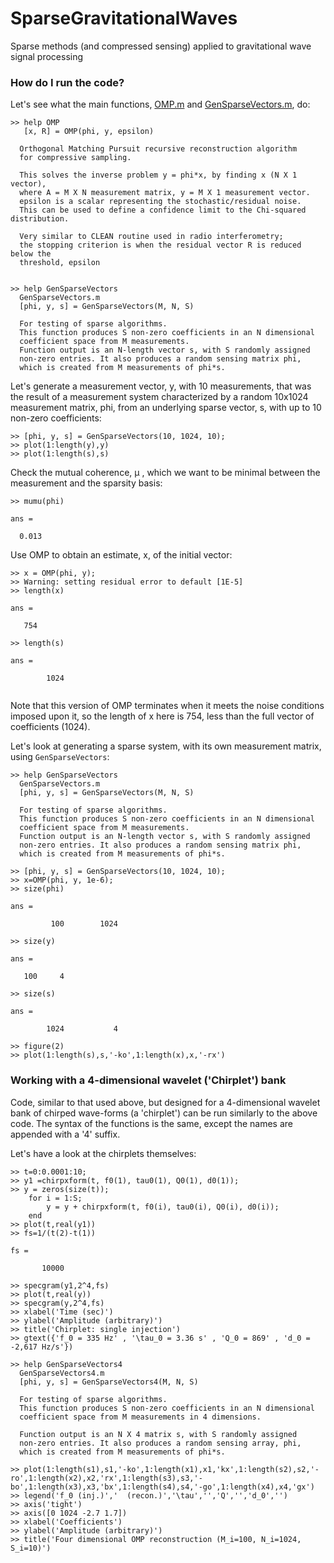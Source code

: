 # SparseGravitationalWaves
Sparse methods (and compressed sensing) applied to gravitational wave signal processing 

### How do I run the code?

Let's see what the main functions, [OMP.m](OMP.m) and [GenSparseVectors.m](GenSparseVectors.m), do:

```
>> help OMP
   [x, R] = OMP(phi, y, epsilon)
 
  Orthogonal Matching Pursuit recursive reconstruction algorithm
  for compressive sampling.
 
  This solves the inverse problem y = phi*x, by finding x (N X 1 vector),
  where A = M X N measurement matrix, y = M X 1 measurement vector.
  epsilon is a scalar representing the stochastic/residual noise.
  This can be used to define a confidence limit to the Chi-squared distribution.
 
  Very similar to CLEAN routine used in radio interferometry; 
  the stopping criterion is when the residual vector R is reduced below the 
  threshold, epsilon
 

>> help GenSparseVectors
  GenSparseVectors.m
  [phi, y, s] = GenSparseVectors(M, N, S)
 
  For testing of sparse algorithms.
  This function produces S non-zero coefficients in an N dimensional
  coefficient space from M measurements. 
  Function output is an N-length vector s, with S randomly assigned
  non-zero entries. It also produces a random sensing matrix phi,
  which is created from M measurements of phi*s.
```

Let's generate a measurement vector, y, with 10 measurements, that was the result of a measurement system characterized by a random 10x1024 measurement matrix, phi, from an underlying sparse vector, s, with up to 10 non-zero coefficients:

```
>> [phi, y, s] = GenSparseVectors(10, 1024, 10);
>> plot(1:length(y),y)
>> plot(1:length(s),s)
```

Check the mutual coherence, &mu; , which we want to be minimal between the measurement and the sparsity basis:

```
>> mumu(phi)

ans =

  0.013
```



Use OMP to obtain an estimate, x, of the initial vector:

```
>> x = OMP(phi, y);
>> Warning: setting residual error to default [1E-5]
>> length(x)

ans =

   754

>> length(s)

ans =

        1024


```

Note that this version of OMP terminates when it meets the noise conditions imposed upon it, so the length of x here is 754, less than the full vector of coefficients (1024).

Let's look at generating a sparse system, with its own measurement matrix, using `GenSparseVectors`:

```
>> help GenSparseVectors
  GenSparseVectors.m
  [phi, y, s] = GenSparseVectors(M, N, S)
 
  For testing of sparse algorithms.
  This function produces S non-zero coefficients in an N dimensional
  coefficient space from M measurements. 
  Function output is an N-length vector s, with S randomly assigned
  non-zero entries. It also produces a random sensing matrix phi,
  which is created from M measurements of phi*s.

>> [phi, y, s] = GenSparseVectors(10, 1024, 10);
>> x=OMP(phi, y, 1e-6);
>> size(phi)

ans =

         100        1024

>> size(y)

ans =

   100     4

>> size(s)

ans =

        1024           4

>> figure(2)
>> plot(1:length(s),s,'-ko',1:length(x),x,'-rx')
```

### Working with a 4-dimensional wavelet ('Chirplet') bank

Code, similar to that used above, but designed for a 4-dimensional wavelet bank of chirped wave-forms (a 'chirplet') can be run similarly to the above code. The syntax of the functions is the same, except the names are appended with a '4' suffix.

Let's have a look at the chirplets themselves:

```
>> t=0:0.0001:10;
>> y1 =chirpxform(t, f0(1), tau0(1), Q0(1), d0(1));
>> y = zeros(size(t));
    for i = 1:S;
        y = y + chirpxform(t, f0(i), tau0(i), Q0(i), d0(i));
    end
>> plot(t,real(y1))
>> fs=1/(t(2)-t(1))

fs =

       10000

>> specgram(y1,2^4,fs)
>> plot(t,real(y))
>> specgram(y,2^4,fs)
>> xlabel('Time (sec)')
>> ylabel('Amplitude (arbitrary)')
>> title('Chirplet: single injection')
>> gtext({'f_0 = 335 Hz' , '\tau_0 = 3.36 s' , 'Q_0 = 869' , 'd_0 = -2,617 Hz/s'})
```

```
>> help GenSparseVectors4
  GenSparseVectors4.m
  [phi, y, s] = GenSparseVectors4(M, N, S)
 
  For testing of sparse algorithms.
  This function produces S non-zero coefficients in an N dimensional
  coefficient space from M measurements in 4 dimensions.
 
  Function output is an N X 4 matrix s, with S randomly assigned
  non-zero entries. It also produces a random sensing array, phi,
  which is created from M measurements of phi*s.
 
>> plot(1:length(s1),s1,'-ko',1:length(x1),x1,'kx',1:length(s2),s2,'-ro',1:length(x2),x2,'rx',1:length(s3),s3,'-bo',1:length(x3),x3,'bx',1:length(s4),s4,'-go',1:length(x4),x4,'gx')
>> legend('f_0 (inj.)','  (recon.)','\tau','','Q','','d_0','')
>> axis('tight')
>> axis([0 1024 -2.7 1.7])
>> xlabel('Coefficients')
>> ylabel('Amplitude (arbitrary)')
>> title('Four dimensional OMP reconstruction (M_i=100, N_i=1024, S_i=10)')
```
